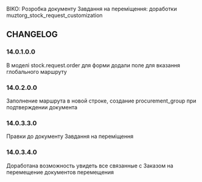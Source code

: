 BIKO: Розробка документу Завдання на переміщення: доработки muztorg_stock_request_customization

## CHANGELOG

### 14.0.1.0.0

В моделі stock.request.order для форми додали поле для вказання глобального маршруту

### 14.0.2.0.0

Заполнение маршрута в новой строке, создание procurement_group при подтверждении документа

### 14.0.3.3.0

Правки до документу Завдання на переміщення

### 14.0.3.4.0

Доработана возможность увидеть все связанные с Заказом на перемещение документов перемещения
